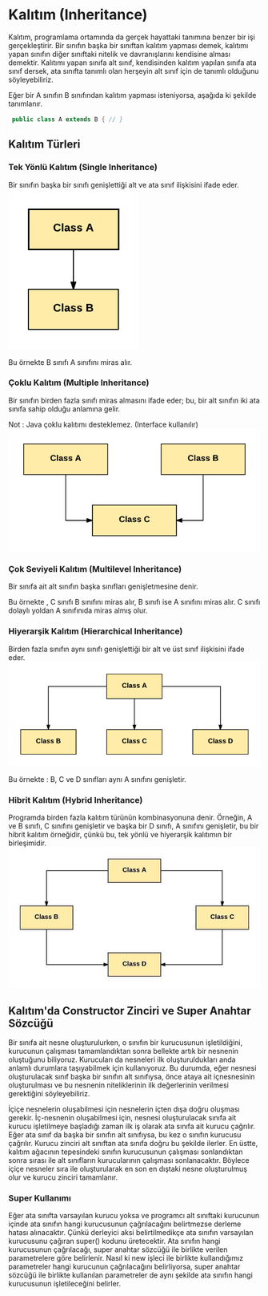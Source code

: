 # Kalıtım (Inheritance)
Kalıtım, programlama ortamında da gerçek hayattaki tanımına benzer bir işi gerçekleştirir. Bir sınıfın başka bir sınıftan kalıtım yapması demek, kalıtımı yapan sınıfın diğer sınıftaki nitelik ve davranışlarını kendisine alması demektir. Kalıtımı yapan sınıfa alt sınıf, kendisinden kalıtım yapılan sınıfa ata sınıf dersek, ata sınıfta tanımlı olan herşeyin alt sınıf için de tanımlı olduğunu söyleyebiliriz.

Eğer bir A sınıfın B sınıfından kalıtım yapması isteniyorsa, aşağıda ki şekilde tanımlanır.
```java
 public class A extends B { // }
```
## Kalıtım Türleri
### Tek Yönlü Kalıtım (Single Inheritance)
Bir sınıfın başka bir sınıfı genişlettiği alt ve ata sınıf ilişkisini ifade eder.
![single-inheritance](images/0.png)

Bu örnekte B sınıfı A sınıfını miras alır.
### Çoklu Kalıtım (Multiple Inheritance)
Bir sınıfın birden fazla sınıfı miras almasını ifade eder; bu, bir alt sınıfın iki ata sınıfa sahip olduğu anlamına gelir.

Not : Java çoklu kalıtımı desteklemez. (Interface kullanılır)
![multiple-inheritance](images/1.png)
### Çok Seviyeli Kalıtım (Multilevel Inheritance)
Bir sınıfa ait alt sınıfın başka sınıfları genişletmesine denir.

Bu örnekte , C sınıfı B sınıfını miras alır, B sınıfı ise A sınıfını miras alır. C sınıfı dolaylı yoldan A sınıfınıda miras almış olur.
### Hiyerarşik Kalıtım (Hierarchical Inheritance)
Birden fazla sınıfın aynı sınıfı genişlettiği bir alt ve üst sınıf ilişkisini ifade eder.
![Hierarchical-inheritance](images/2.png)

Bu örnekte : B, C ve D sınıfları aynı A sınıfını genişletir.

### Hibrit Kalıtım (Hybrid Inheritance)
Programda birden fazla kalıtım türünün kombinasyonuna denir. Örneğin, A ve B sınıfı, C sınıfını genişletir ve başka bir D sınıfı, A sınıfını genişletir, bu bir hibrit kalıtım örneğidir, çünkü bu, tek yönlü ve hiyerarşik kalıtımın bir birleşimidir.
![Hybrid-inheritance](images/3.jpeg)

## Kalıtım'da Constructor Zinciri ve Super Anahtar Sözcüğü
Bir sınıfa ait nesne oluşturulurken, o sınıfın bir kurucusunun işletildiğini, kurucunun çalışması tamamlandıktan sonra bellekte artık bir nesnenin oluştuğunu biliyoruz. Kurucuları da nesneleri ilk oluşturuldukları anda anlamlı durumlara taşıyabilmek için kullanıyoruz. Bu durumda, eğer nesnesi oluşturulacak sınıf başka bir sınıfın alt sınıfıysa, önce ataya ait içnesnesinin oluşturulması ve bu nesnenin niteliklerinin ilk değerlerinin verilmesi gerektiğini söyleyebiliriz.

İçiçe nesnelerin oluşabilmesi için nesnelerin içten dışa doğru oluşması gerekir. İç-nesnenin oluşabilmesi için, nesnesi oluşturulacak sınıfa ait kurucu işletilmeye başladığı zaman ilk iş olarak ata sınıfa ait kurucu çağrılır. Eğer ata sınıf da başka bir sınıfın alt sınıfıysa, bu kez o sınıfın kurucusu çağrılır. Kurucu zinciri alt sınıftan ata sınıfa doğru bu şekilde ilerler. En üstte, kalıtım ağacının tepesindeki sınıfın kurucusunun çalışması sonlandıktan sonra sırası ile alt sınıfların kurucularının çalışması sonlanacaktır. Böylece içiçe nesneler sıra ile oluşturularak en son en dıştaki nesne oluşturulmuş olur ve kurucu zinciri tamamlanır.

### Super Kullanımı
Eğer ata sınıfta varsayılan kurucu yoksa ve programcı alt sınıftaki kurucunun içinde ata sınıfın hangi kurucusunun çağrılacağını belirtmezse derleme hatası alınacaktır. Çünkü derleyici aksi belirtilmedikçe ata sınıfın varsayılan kurucusunu çağıran super() kodunu üretecektir. Ata sınıfın hangi kurucusunun çağrılacağı, super anahtar sözcüğü ile birlikte verilen parametrelere göre belirlenir. Nasıl ki new işleci ile birlikte kullandığımız parametreler hangi kurucunun çağrılacağını belirliyorsa, super anahtar sözcüğü ile birlikte kullanılan parametreler de aynı şekilde ata sınıfın hangi kurucusunun işletileceğini belirler.